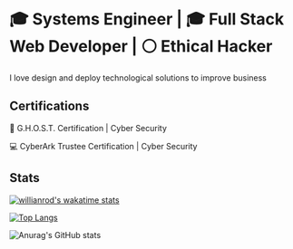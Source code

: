 # :mortar_board: Systems Engineer | :mortar_board: Full Stack Web Developer | :white_circle: Ethical Hacker

I love design and deploy technological solutions to improve  business

## Certifications

:ghost: G.H.O.S.T. Certification | Cyber Security 

:computer: CyberArk Trustee Certification | Cyber Security

## Stats

[![willianrod's wakatime stats](https://github-readme-stats.vercel.app/api/wakatime?username=JorgeSalgado7&layout=compact)](https://github.com/anuraghazra/github-readme-stats)

[![Top Langs](https://github-readme-stats.vercel.app/api/top-langs/?username=JorgeSalgado7)](https://github.com/anuraghazra/github-readme-stats) 

![Anurag's GitHub stats](https://github-readme-stats.vercel.app/api?username=JorgeSalgado7&show_icons=true&count_private=true&hide=prs,issues,contribs&bg_color=#000)
